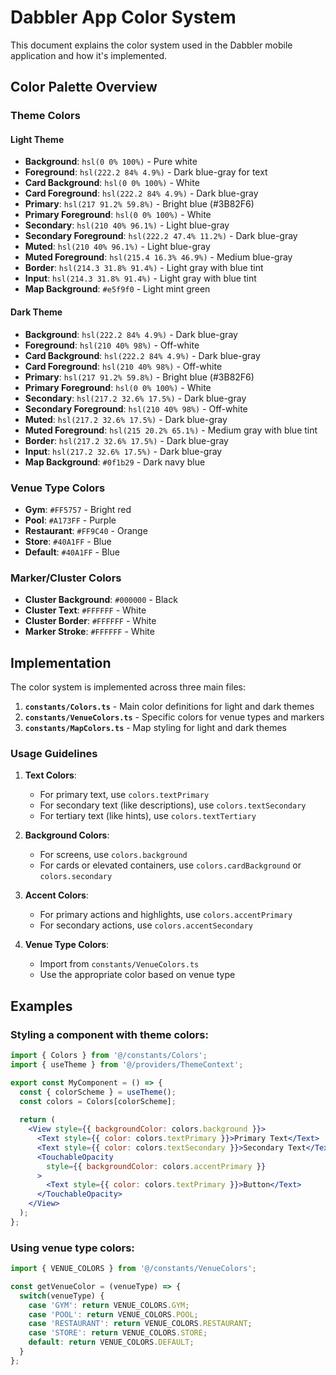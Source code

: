 # Dabbler App Color System

This document explains the color system used in the Dabbler mobile application and how it's implemented.

## Color Palette Overview

### Theme Colors

#### Light Theme
- **Background**: `hsl(0 0% 100%)` - Pure white
- **Foreground**: `hsl(222.2 84% 4.9%)` - Dark blue-gray for text
- **Card Background**: `hsl(0 0% 100%)` - White
- **Card Foreground**: `hsl(222.2 84% 4.9%)` - Dark blue-gray
- **Primary**: `hsl(217 91.2% 59.8%)` - Bright blue (#3B82F6)
- **Primary Foreground**: `hsl(0 0% 100%)` - White
- **Secondary**: `hsl(210 40% 96.1%)` - Light blue-gray
- **Secondary Foreground**: `hsl(222.2 47.4% 11.2%)` - Dark blue-gray
- **Muted**: `hsl(210 40% 96.1%)` - Light blue-gray
- **Muted Foreground**: `hsl(215.4 16.3% 46.9%)` - Medium blue-gray
- **Border**: `hsl(214.3 31.8% 91.4%)` - Light gray with blue tint
- **Input**: `hsl(214.3 31.8% 91.4%)` - Light gray with blue tint
- **Map Background**: `#e5f9f0` - Light mint green

#### Dark Theme
- **Background**: `hsl(222.2 84% 4.9%)` - Dark blue-gray
- **Foreground**: `hsl(210 40% 98%)` - Off-white
- **Card Background**: `hsl(222.2 84% 4.9%)` - Dark blue-gray
- **Card Foreground**: `hsl(210 40% 98%)` - Off-white
- **Primary**: `hsl(217 91.2% 59.8%)` - Bright blue (#3B82F6)
- **Primary Foreground**: `hsl(0 0% 100%)` - White
- **Secondary**: `hsl(217.2 32.6% 17.5%)` - Dark blue-gray
- **Secondary Foreground**: `hsl(210 40% 98%)` - Off-white
- **Muted**: `hsl(217.2 32.6% 17.5%)` - Dark blue-gray
- **Muted Foreground**: `hsl(215 20.2% 65.1%)` - Medium gray with blue tint
- **Border**: `hsl(217.2 32.6% 17.5%)` - Dark blue-gray
- **Input**: `hsl(217.2 32.6% 17.5%)` - Dark blue-gray
- **Map Background**: `#0f1b29` - Dark navy blue

### Venue Type Colors
- **Gym**: `#FF5757` - Bright red
- **Pool**: `#A173FF` - Purple
- **Restaurant**: `#FF9C40` - Orange
- **Store**: `#40A1FF` - Blue
- **Default**: `#40A1FF` - Blue

### Marker/Cluster Colors
- **Cluster Background**: `#000000` - Black
- **Cluster Text**: `#FFFFFF` - White
- **Cluster Border**: `#FFFFFF` - White
- **Marker Stroke**: `#FFFFFF` - White

## Implementation

The color system is implemented across three main files:

1. **`constants/Colors.ts`** - Main color definitions for light and dark themes
2. **`constants/VenueColors.ts`** - Specific colors for venue types and markers
3. **`constants/MapColors.ts`** - Map styling for light and dark themes

### Usage Guidelines

1. **Text Colors**:
   - For primary text, use `colors.textPrimary`
   - For secondary text (like descriptions), use `colors.textSecondary`
   - For tertiary text (like hints), use `colors.textTertiary`

2. **Background Colors**:
   - For screens, use `colors.background`
   - For cards or elevated containers, use `colors.cardBackground` or `colors.secondary`

3. **Accent Colors**:
   - For primary actions and highlights, use `colors.accentPrimary`
   - For secondary actions, use `colors.accentSecondary`

4. **Venue Type Colors**:
   - Import from `constants/VenueColors.ts`
   - Use the appropriate color based on venue type

## Examples

### Styling a component with theme colors:

```jsx
import { Colors } from '@/constants/Colors';
import { useTheme } from '@/providers/ThemeContext';

export const MyComponent = () => {
  const { colorScheme } = useTheme();
  const colors = Colors[colorScheme];
  
  return (
    <View style={{ backgroundColor: colors.background }}>
      <Text style={{ color: colors.textPrimary }}>Primary Text</Text>
      <Text style={{ color: colors.textSecondary }}>Secondary Text</Text>
      <TouchableOpacity 
        style={{ backgroundColor: colors.accentPrimary }}
      >
        <Text style={{ color: colors.textPrimary }}>Button</Text>
      </TouchableOpacity>
    </View>
  );
};
```

### Using venue type colors:

```jsx
import { VENUE_COLORS } from '@/constants/VenueColors';

const getVenueColor = (venueType) => {
  switch(venueType) {
    case 'GYM': return VENUE_COLORS.GYM;
    case 'POOL': return VENUE_COLORS.POOL;
    case 'RESTAURANT': return VENUE_COLORS.RESTAURANT;
    case 'STORE': return VENUE_COLORS.STORE;
    default: return VENUE_COLORS.DEFAULT;
  }
};
``` 